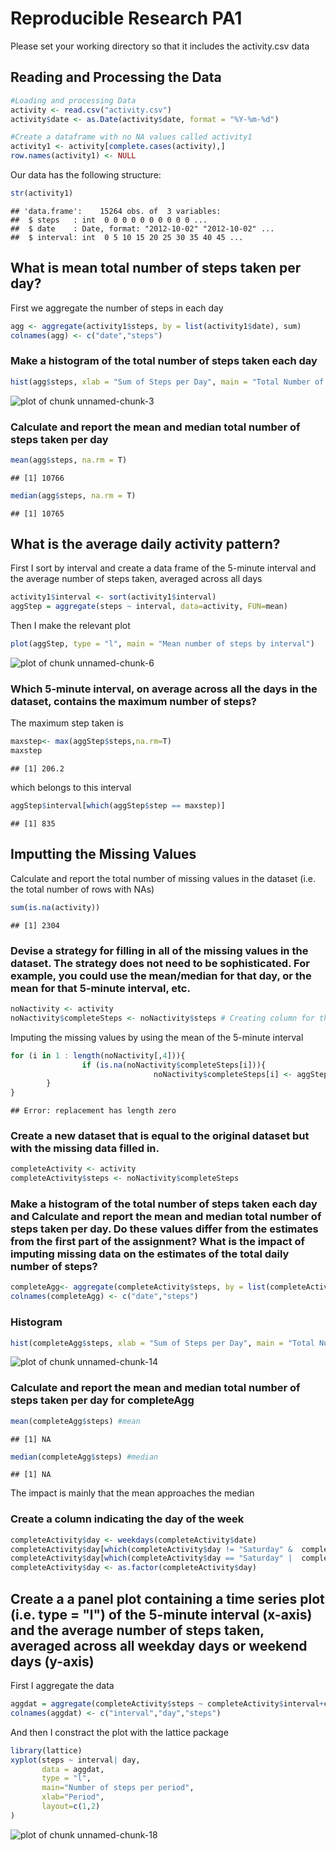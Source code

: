 Reproducible Research PA1
=========================

Please set your working directory so that it includes the activity.csv data

## Reading and Processing the Data

```r
#Loading and processing Data
activity <- read.csv("activity.csv")
activity$date <- as.Date(activity$date, format = "%Y-%m-%d")

#Create a dataframe with no NA values called activity1
activity1 <- activity[complete.cases(activity),]
row.names(activity1) <- NULL 
```

Our data has the following structure:

```r
str(activity1)
```

```
## 'data.frame':	15264 obs. of  3 variables:
##  $ steps   : int  0 0 0 0 0 0 0 0 0 0 ...
##  $ date    : Date, format: "2012-10-02" "2012-10-02" ...
##  $ interval: int  0 5 10 15 20 25 30 35 40 45 ...
```

## What is mean total number of steps taken per day?

First we aggregate the number of steps in each day

```r
agg <- aggregate(activity1$steps, by = list(activity1$date), sum)
colnames(agg) <- c("date","steps")
```

### Make a histogram of the total number of steps taken each day

```r
hist(agg$steps, xlab = "Sum of Steps per Day", main = "Total Number of Steps taken each Day", col = "red")
```

![plot of chunk unnamed-chunk-3](figure/unnamed-chunk-3.png) 

### Calculate and report the mean and median total number of steps taken per day

```r
mean(agg$steps, na.rm = T) 
```

```
## [1] 10766
```

```r
median(agg$steps, na.rm = T) 
```

```
## [1] 10765
```

## What is the average daily activity pattern?

First I sort by interval and create a data frame of the 5-minute interval  and the average number of steps taken, averaged across all days


```r
activity1$interval <- sort(activity1$interval)
aggStep = aggregate(steps ~ interval, data=activity, FUN=mean)
```

Then I make the relevant plot

```r
plot(aggStep, type = "l", main = "Mean number of steps by interval")
```

![plot of chunk unnamed-chunk-6](figure/unnamed-chunk-6.png) 

### Which 5-minute interval, on average across all the days in the dataset, contains the maximum number of steps?
The maximum step taken is

```r
maxstep<- max(aggStep$steps,na.rm=T) 
maxstep
```

```
## [1] 206.2
```
which belongs to this interval

```r
aggStep$interval[which(aggStep$step == maxstep)] 
```

```
## [1] 835
```

## Imputting the Missing Values

Calculate and report the total number of missing values in the dataset (i.e. the total number of rows with NAs)

```r
sum(is.na(activity))
```

```
## [1] 2304
```
### Devise a strategy for filling in all of the missing values in the dataset. The strategy does not need to be sophisticated. For example, you could use the mean/median for that day, or the mean for that 5-minute interval, etc.


```r
noNactivity <- activity
noNactivity$completeSteps <- noNactivity$steps # Creating column for the imputed values
```

Imputing the missing values by using the mean of the 5-minute interval

```r
for (i in 1 : length(noNactivity[,4])){   
                if (is.na(noNactivity$completeSteps[i])){
                                noNactivity$completeSteps[i] <- aggStep$Steps[which(aggStep$Interval == noNactivity$interval[i])]                                               
        }
}
```

```
## Error: replacement has length zero
```

### Create a new dataset that is equal to the original dataset but with the missing data filled in.

```r
completeActivity <- activity
completeActivity$steps <- noNactivity$completeSteps
```

### Make a histogram of the total number of steps taken each day and Calculate and report the mean and median total number of steps taken per day. Do these values differ from the estimates from the first part of the assignment? What is the impact of imputing missing data on the estimates of the total daily number of steps?


```r
completeAgg<- aggregate(completeActivity$steps, by = list(completeActivity$date), sum)
colnames(completeAgg) <- c("date","steps")
```
### Histogram

```r
hist(completeAgg$steps, xlab = "Sum of Steps per Day", main = "Total Number of Steps taken each Day", col = "green")
```

![plot of chunk unnamed-chunk-14](figure/unnamed-chunk-14.png) 

### Calculate and report the mean and median total number of steps taken per day for completeAgg

```r
mean(completeAgg$steps) #mean
```

```
## [1] NA
```

```r
median(completeAgg$steps) #median
```

```
## [1] NA
```

The impact is mainly that the mean approaches the median

### Create a column indicating the day of the week


```r
completeActivity$day <- weekdays(completeActivity$date)
completeActivity$day[which(completeActivity$day != "Saturday" &  completeActivity$day != "Sunday")] <- "Weekday" 
completeActivity$day[which(completeActivity$day == "Saturday" |  completeActivity$day == "Sunday")] <- "Weekend" 
completeActivity$day <- as.factor(completeActivity$day)
```

## Create a a panel plot containing a time series plot (i.e. type = "l") of the 5-minute interval (x-axis) and the average number of steps taken, averaged across all weekday days or weekend days (y-axis)

First I aggregate the data


```r
aggdat = aggregate(completeActivity$steps ~ completeActivity$interval+completeActivity$day, data=completeActivity, FUN=mean)
colnames(aggdat) <- c("interval","day","steps")
```

And then I constract the plot with the lattice package


```r
library(lattice)
xyplot(steps ~ interval| day, 
       data = aggdat,
       type = "l",
       main="Number of steps per period",
       xlab="Period", 
       layout=c(1,2)
)
```

![plot of chunk unnamed-chunk-18](figure/unnamed-chunk-18.png) 



